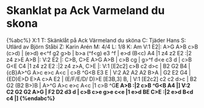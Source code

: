 # Skanklat pa Ack Varmeland du skona

{%abc%}
X:1
T: Skänklåt på Ack Värmeland du sköna
C: Tjäder Hans
S: Utlärd av Björn Ståbi
Z: Karin Arén
M: 4/4
L: 1/8
K: Am
V:1
E2|: A>G A>B c>B (c>d) | (e>d) e<^f g2 g>b | b>a (^f<g) e3 ^f | e>d (B<c) A4 |1 z4 z2 E2 :|2 z4 z>E A>B |:
V:2
E2 |: C>B, C>E A>G A>B | c>B c<d e2 e>g | g>^f d<e c3 d | c>B G<E C4 |1 z4 z2 E2 :|2 z4 z>A, C>E |:
V:1
[E2c2] c>B c2 d>c | B2 G2 B4 | {cB}A>^G A>c e>c A<c | c>B ^G<B E3 E | 
V:2
A2 A2 A2 B>A | G2 E2 G4 | {ED}E>D E>A c>A E2 | (E/F/E/D/ D)>E [E3B,3] B, | 
V:1
[E2c2] c2 c2 d>c | B2 G2 (B2 B>)B | A>^G A>c e>c A<c |1 c>B ^G<B A>E A>B :|2 c>B ^G<B A4 |]
V:2
C2 G2 G2 A>G | F2 D2 d3 d | c>B c>e g>e c<e |1 e>d B<d c>E C>E :|2 e>d B<d c4 |] 
{%endabc%}


